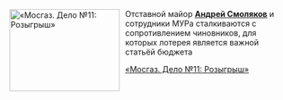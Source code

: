 <!--2025-04-20 20:00:28-->
<div class="yb">
  <div class="rss kino_kino"><a href="https://www.kino-teatr.ru/video/48650/" title="«Мосгаз. Дело №11: Розыгрыш»"><img src="https://www.kino-teatr.ru/video/0/5/48650/poster.jpg" width="196" height="147" align="left" hspace="5" style="margin: 0px 10px 0px 5px" alt="«Мосгаз. Дело №11: Розыгрыш»"/></a>Отставной майор <a href=https://www.kino-teatr.ru/kino/acter/m/ros/3992/bio/ target=_blank><strong>Андрей Смоляков</strong></a> и сотрудники МУРа сталкиваются с сопротивлением чиновников, для которых лотерея является важной статьёй бюджета <p class="titl"><a href="https://www.kino-teatr.ru/video/48650/">«Мосгаз. Дело №11: Розыгрыш»</a></p></div>
</div>
